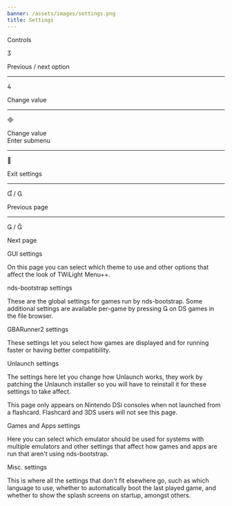 ```yaml
---
banner: /assets/images/settings.png
title: Settings
---
```


<div id="conrols" class="section-title">Controls</div>
<div class="section-body">
    <div class="button-action-group">
        <p class="button-action button">&#xE07D;</p>
        <p class="button-action-text">Previous / next option</p>
    </div>
    <hr>
    <div class="button-action-group">
        <p class="button-action button">&#xE07E;</p>
        <p class="button-action-text">Change value</p>
    </div>
    <hr>
    <div class="button-action-group">
        <p class="button-action button">&#xE000;</p>
        <p class="button-action-text">Change value<br>Enter submenu</p>
    </div>
    <hr>
    <div class="button-action-group">
        <p class="button-action button">&#xE001;</p>
        <p class="button-action-text">Exit settings</p>
    </div>
    <hr>
    <div class="button-action-group">
        <p class="button-action button">&#xE004; / &#xE002;</p>
        <p class="button-action-text">Previous page</p>
    </div>
    <hr>
    <div class="button-action-group">
        <p class="button-action button">&#xE003; / &#xE005;</p>
        <p class="button-action-text">Next page</p>
    </div>
</div>

<div id="gui-settings" class="section-title">GUI settings</div>
<div class="section-body">
    <p>On this page you can select which theme to use and other options that affect the look of TWiLight Menu++.</p>
</div>

<div id="nds-bootstrap-settings" class="section-title">nds-bootstrap settings</div>
<div class="section-body">
    <p>These are the global settings for games run by nds-bootstrap. Some additional settings are available per-game by pressing &#xE003; on DS games in the file browser.</p>
</div>

<div id="gbarunner2-settings" class="section-title">GBARunner2 settings</div>
<div class="section-body">
    <p>These settings let you select how games are displayed and for running faster or having better compatibility.</p>
</div>

<div id="unlaunch-settings" class="section-title">Unlaunch settings</div>
<div class="section-body">
    <p>The settings here let you change how Unlaunch works, they work by patching the Unlaunch installer so you will have to reinstall it for these settings to take affect.</p>
    <p>This page only appears on Nintendo DSi consoles when not launched from a flashcard. Flashcard and 3DS users will not see this page.</p>
</div>

<div id="games-and-apps-settings" class="section-title">Games and Apps settings</div>
<div class="section-body">
    <p>Here you can select which emulator should be used for systems with multiple emulators and other settings that affect how games and apps are run that aren't using nds-bootstrap.</p>
</div>

<div id="misc-settings" class="section-title">Misc. settings</div>
<div class="section-body">
    <p>This is where all the settings that don't fit elsewhere go, such as which language to use, whether to automatically boot the last played game, and whether to show the splash screens on startup, amongst others.</p>
</div>
